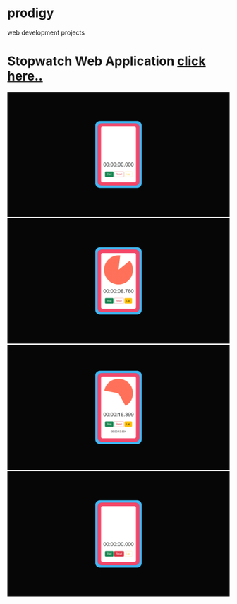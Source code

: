 # prodigy
 web development projects

# Stopwatch Web Application [click here..](https://satyamrai0510.github.io/prodigy_wd_projects/prodigy_wd_02/)

![home](preview/01_home.png)
![start](preview/02_start.png)
![lap](preview/03_lap.png)
![reset](preview/04_reset.png)